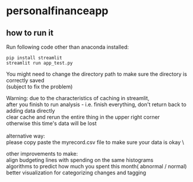 # personalfinanceapp
## how to run it

Run following code other than anaconda installed: 
```
pip install streamlit
streamlit run app_test.py
```
You might need to change the directory path to make sure the directory is correctly saved \
(subject to fix the problem) 

Warning: 
due to the characteristics of caching in streamlit, \
after you finish to run analysis - i.e. finish everything, don't return back to adding data directly\
clear cache and rerun the entire thing in the upper right corner\
otherwise this time's data will be lost \
\
alternative way:\
please copy paste the myrecord.csv file to make sure your data is okay \

other improvements to make: \
align budgeting lines with spending on the same histograms \
algorithms to predict how much you spent this month( abnormal / normal) \
better visualization for categorizing changes and tagging 